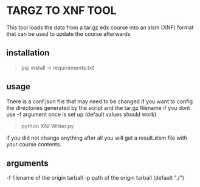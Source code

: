 # TARGZ TO XNF TOOL

This tool loads the data from a tar.gz edx course into an xlsm (XNF) format that can be used to update the course afterwards

## installation

>pip install -r requirements.txt

## usage 

There is a conf.json file that may need to be changed if you want to config the directories generated by the script and the tar.gz filename if you dont use -f argument once is set up (default values should work)

>python XNFWriter.py

if you did not change anything after all you will get a result.xlsm file with your course contents.


## arguments 

-f filename of the origin tarball
-p path of the origin tarball (default "./")